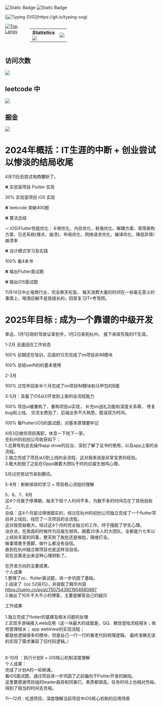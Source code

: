 
![Static Badge](https://img.shields.io/badge/xsh_never_forget_to_be_a_superman-blue)
![Static Badge](https://img.shields.io/badge/Flutter-iOS-blue)

[![Typing SVG](https://readme-typing-svg.herokuapp.com?font=Fira+Code&pause=1000&color=21F74D&random=false&width=435&lines=我的世界很大，有无限的可能性。;所有的一切，从这张桌子开始。;它是我的现在，也是我的未来......)](https://git.io/typing-svg)

<div style="display: flex;flex-wrap: nowrap;">
  <!-- 第一个元素 -->
  <div style="margin-right: 10px;display: inline-block;">
    <a href="https://github.com/anuraghazra/github-readme-stats">
      <img src="https://github-readme-stats.vercel.app/api/top-langs/?username=mrginpadd&layout=compact&theme=dark&bg_color=00000000" alt="Top Langs">
    </a>
  </div>

  <!-- 第二个元素 -->
  <table style="display: inline-block;">
    <tr>
      <td align="center">
        <div><b><em><span>Statistics</span></em></b></div>
        <img align="left" src="./assets/metrics.plugin.isocalendar.svg" />
      </td>
      <td align="left">
        <img src="https://github-readme-stats.vercel.app/api?username=mrginpadd&hide_border=true&show_icons=true&theme=dark&bg_color=00000000"/>
      </td>
    </tr>
  </table>
</div>




## 访问次数
<div align="left">
<img src="https://profile-counter.glitch.me/mrginpadd/count.svg">
</div>



## leetcode 中

<img src="https://stats.justsong.cn/api/leetcode/?username=xushihao&theme=light&cn=true"></img>

## 掘金
<img src="https://stats.justsong.cn/api/juejin?id=4877442362455"></img>


<h1>2024年概括：IT生涯的中断 + 创业尝试以惨淡的结局收尾</h1>

4月11日去尝试电商腰斩了。

<p>❌ 实验室项目 Flutter 实现</p>
<p>30% 实验室项目 iOS 实现</p>
<p>❌ leetcode 突破400题</p>
<p>❌ 算法总结</p>
<p>✓ iOS\Flutter性能优化：卡顿优化、内存优化、耗电优化、解耦方案、常用架构方案、日志系统(埋点、崩溃)、布局优化、网络请求优化、编译优化、降低异常/崩溃率</p>
<p>❌ 设计模式学习及实践</p>
<p>100% 看4本书</p>
<p>❌ 输出Flutter面试题</p>
<p>❌ 输出iOS面试题</p>

11月14日中止电商行业，完全靠天吃饭， 每天浪费大量的时间在一些毫无意义的事情上，喝酒应酬不是我擅长的，回家复习IT+考驾照。

<h1>2025年目标 : 成为一个靠谱的中级开发</h1> 
幸运，1月1日刚好驾驶证拿到手，1月2日来到杭州。
接下来续写我的IT生涯。

1-2月 迅速适应工作状态
<p>100% 前期还在培训，后面的12天完成了im项目非IM模块 </p>
<p>100% 总结swift的的基本使用</p>

2-3月
<p>100% 过完年回来半个月完成了im项目IM模块和马甲包的B面 </p>

3-5月：具备了iOS从0开发到上架的全流程能力
<p>100% 项目ui被重构了，重构项目ui实现， 补充im送礼功能和深度关系等， 修复bug和上线。
   交流太费劲了，后端业务不大熟悉，耽误双方时间。
</p>
<p>100% 看Flutter\iOS的面试题，对基本原理要牢记</p>

4月3日做完项目离职，休息一下找下一家。 <br/>
在杭州的初创公司收获如下： <br/>
1.总算有机会去操作app stroe的后台，深刻了解了证书的使用，以及app上架的全流程。 <br/>
2.独立完成了项目从0到上线的全流程，这对我来说是非常宝贵的经验。  <br/>
3.极大削弱了之前在Oppo跟着大团队干时的应届生弱鸡心理。  <br/>

5月过完劳动节来到腾讯。 <br/>

5-8月：断断续续的学习 + 项目核心流程的理解  <br/>

5、6、7、8月 <br/>
这4个月属于停滞期，每天下班个人时间不多，为数不多的时间花在了其他目标上。 <br/>
总结：这4个月是过得很踏实的，经过在杭州的初创公司独立完成了一个flutter项目并上线后，经历了一次项目的全流程。 <br/>
这对我受益极大。经过这4个月的完全独立的工作，终于摆脱了学生心理。 <br/>
没办法，在南昌的时候作为应届生弱鸡，跟着20多人的大团队，全都是六七年以上经验丰富的同事，整天除了挨批还是挨批，降维打击。 <br/>
做事情畏手畏脚，做什么都没有自信。 <br/>
直到在杭州独立做项目也是这样没自信。 <br/>
现在总算走出来这种心理阴影了。 <br/>

在开发方向的主要成果。 <br/>
个人成果 <br/>
1.整理了oc、flutter面试题，进一步巩固了基础。 <br/>
2.阅读了《oc 52技巧》，并提取了精华内容 https://juejin.cn/post/7507543921904680987 <br/>
3.输出了10片不大不小的博客，主要是解答自己的疑问 <br/>

工作成果 <br/>
 <br/>
1.独立完成了flutter的基建及相关问题的处理 <br/>
2.实现手游端接入web应用（这一块最大的成就是，QQ、微信登陆流程相关；账号管理相关； app webView的实现流程；  <br/>
都是些逻辑很多的模块，但是自己一行一行的看老代码梳理逻辑。 最终准确无误的实现了需求兼容了旧代码逻辑。） <br/>
 <br/>
 <br/>
8-10月 ：执行计划B + iOS核心机制深度理解 <br/>
个人成果： <br/>
完成了计划A的一轮刷课。 <br/>
看iOS面试题，通过项目进一步巩固了之前偏向于Flutter开发的缺陷。 <br/>
这里要感谢项目组的leader森哥和同事们，素质都很高，任务时间上也相对充裕，得到了相当的时间去充电。 <br/>

11～12月 : 吃透项目，深度理解当前项目中iOS核心机制的应用场景 <br/>





